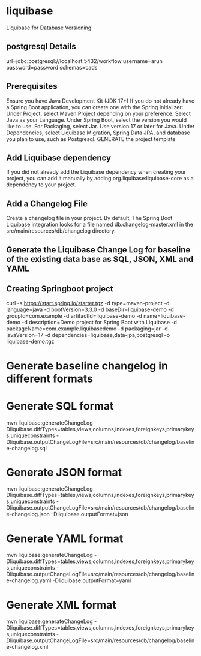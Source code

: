 # liquibase
Liquibase for Database Versioning

## postgresql Details
url=jdbc:postgresql://localhost:5432/workflow
username=arun
password=password
schemas=cads


## Prerequisites

Ensure you have Java Development Kit (JDK 17+)
If you do not already have a Spring Boot application, you can create one with the Spring Initializer:
Under Project, select Maven Project depending on your preference.
Select Java as your Language.
Under Spring Boot, select the version you would like to use.
For Packaging, select Jar.
Use version 17 or later for Java.
Under Dependencies, select Liquibase Migration, Spring Data JPA, and database you plan to use, such as Postgresql.
GENERATE the project template

## Add Liquibase dependency

If you did not already add the Liquibase dependency when creating your project, you can add it manually by adding org.liquibase:liquibase-core as a dependency to your project.

## Add a Changelog File

Create a changelog file in your project. By default, The Spring Boot Liquibase integration looks for a file named db.changelog-master.xml in the src/main/resources/db/changelog directory.

<?xml version="1.0" encoding="UTF-8"?>
<databaseChangeLog
        xmlns="http://www.liquibase.org/xml/ns/dbchangelog"
        xmlns:xsi="http://www.w3.org/2001/XMLSchema-instance"
        xsi:schemaLocation="http://www.liquibase.org/xml/ns/dbchangelog http://www.liquibase.org/xml/ns/dbchangelog/dbchangelog-latest.xsd">

   <changeSet id="1" author="my_name">
      <createTable tableName="test_table">
         <column name="test_id" type="int">
            <constraints primaryKey="true"/>
         </column>
         <column name="test_column" type="INT"/>
      </createTable>
   </changeSet>

</databaseChangeLog>

## Generate the Liquibase Change Log for baseline of the existing data base as SQL, JSON, XML and YAML

## Creating Springboot project
curl -s https://start.spring.io/starter.tgz -d type=maven-project -d language=java -d bootVersion=3.3.0 -d baseDir=liquibase-demo -d groupId=com.example -d artifactId=liquibase-demo -d name=liquibase-demo -d description=Demo project for Spring Boot with Liquibase -d packageName=com.example.liquibasedemo -d packaging=jar -d javaVersion=17 -d dependencies=liquibase,data-jpa,postgresql -o liquibase-demo.tgz


# Generate baseline changelog in different formats

# Generate SQL format
mvn liquibase:generateChangeLog -Dliquibase.diffTypes=tables,views,columns,indexes,foreignkeys,primarykeys,uniqueconstraints -Dliquibase.outputChangeLogFile=src/main/resources/db/changelog/baseline-changelog.sql

# Generate JSON format
mvn liquibase:generateChangeLog -Dliquibase.diffTypes=tables,views,columns,indexes,foreignkeys,primarykeys,uniqueconstraints -Dliquibase.outputChangeLogFile=src/main/resources/db/changelog/baseline-changelog.json -Dliquibase.outputFormat=json

# Generate YAML format
mvn liquibase:generateChangeLog -Dliquibase.diffTypes=tables,views,columns,indexes,foreignkeys,primarykeys,uniqueconstraints -Dliquibase.outputChangeLogFile=src/main/resources/db/changelog/baseline-changelog.yaml -Dliquibase.outputFormat=yaml

# Generate XML format
mvn liquibase:generateChangeLog -Dliquibase.diffTypes=tables,views,columns,indexes,foreignkeys,primarykeys,uniqueconstraints -Dliquibase.outputChangeLogFile=src/main/resources/db/changelog/baseline-changelog.xml